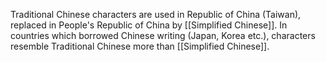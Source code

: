 Traditional Chinese characters are used in Republic of China (Taiwan),
replaced in People's Republic of China by [[Simplified Chinese]].
In countries which borrowed Chinese writing (Japan, Korea etc.), characters resemble Traditional Chinese more than [[Simplified Chinese]].